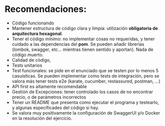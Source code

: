 # Recomendaciones:

- Código funcionando
- Mantener estructura de código clara y limpia: utilización **obligatoria de arquitectura hexagonal**.
- Tener el código mínimo: no implementar cosas no requeridas, y tener cuidado a las dependencias del **pom**. Se pueden añadir librerías (lombok, swagger, etc… mientras tienen sentido y aportan). Nada de código muerto.
- Calidad de código,
- Tests unitarios
- Test funcionales: se pide en el enunciado que se testen por lo menos 5 casuísticas. Se pueden implementar como tests de integración, pero se valora más tener tests e2e (karate, cucumber, restassured, postman, …)
- API first es altamente recomendable
- Gestión de Excepciones: tener controlado los casos de no encontrar precio, o de parámetros incorrectos
- Tener un README que presenta como ejecutar el programa y testearlo, y algunas especificades del código si hay.
- Se valora muy positivamente la configuración de SwaggerUI y/o Docker en la resolución del ejercicio.